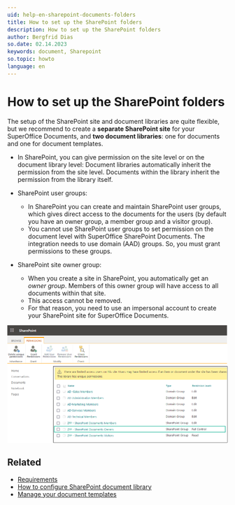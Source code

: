 ```yaml
---
uid: help-en-sharepoint-documents-folders
title: How to set up the SharePoint folders
description: How to set up the SharePoint folders
author: Bergfrid Dias
so.date: 02.14.2023
keywords: document, Sharepoint
so.topic: howto
language: en
---
```


# How to set up the SharePoint folders

The setup of the SharePoint site and document libraries are quite flexible, but we recommend to create a **separate SharePoint site** for your SuperOffice Documents, and **two document libraries**: one for documents and one for document templates.

* In SharePoint, you can give permission on the site level or on the document library level:
Document libraries automatically inherit the permission from the site level.
Documents within the library inherit the permission from the library itself.

* SharePoint user groups:
  * In SharePoint you can create and maintain SharePoint user groups, which gives direct access to the documents for the users (by default you have an owner group, a member group and a visitor group).
  * You cannot use SharePoint user groups to set permission on the document level with SuperOffice SharePoint Documents. The integration needs to use domain (AAD) groups. So, you must grant permissions to these groups.

* SharePoint site owner group:
  * When you create a site in SharePoint, you automatically get an *owner group*. Members of this owner group will have access to all documents within that site.
  * This access cannot be removed.
  * For that reason, you need to use an impersonal account to create your SharePoint site for SuperOffice Documents.

![Grant the different permissions on the site level in SharePoint, remember that the Document owners need Full Control -screenshot][img1]

## Related

* [Requirements][1]
* [How to configure SharePoint document library][3]
* [Manage your document templates][2]

<!-- Referenced links -->
[1]: index.md
[2]: ../../../../admin/lists/learn/add-template.md
[3]: ../set-up.md

<!-- Referenced images -->
[img1]: media/admin-preferences-documentlibrary-sharepoint-permissions.png
